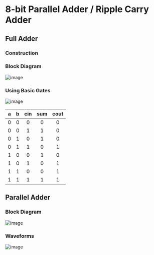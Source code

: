 # 8-bit Parallel Adder / Ripple Carry Adder

## Full Adder
### Construction
### Block Diagram
![image](https://github.com/user-attachments/assets/051202be-b8fb-4165-9ec9-4158deba5622)
### Using Basic Gates
![image](https://github.com/user-attachments/assets/56abba02-7c79-4599-bf12-efa274217808)


<table align="center">
	<thead>
		<th>a</th>
		<th>b</th>
		<th>cin</th>
		<th>sum</th>
		<th>cout</th>
	</thead>
	<tbody align="center">
		<tr>
			<td>0</td>
			<td>0</td>
			<td>0</td>
			<td>0</td>
			<td>0</td>
		</tr>
		<tr>
			<td>0</td>
			<td>0</td>
			<td>1</td>
			<td>1</td>
			<td>0</td>
		</tr>
		<tr>
			<td>0</td>
			<td>1</td>
			<td>0</td>
			<td>1</td>
			<td>0</td>
		</tr>
		<tr>
			<td>0</td>
			<td>1</td>
			<td>1</td>
			<td>0</td>
			<td>1</td>
		</tr>
		<tr>
			<td>1</td>
			<td>0</td>
			<td>0</td>
			<td>1</td>
			<td>0</td>
		</tr>
		<tr>
			<td>1</td>
			<td>0</td>
			<td>1</td>
			<td>0</td>
			<td>1</td>
		</tr>
		<tr>
			<td>1</td>
			<td>1</td>
			<td>0</td>
			<td>0</td>
			<td>1</td>
		</tr>
		<tr>
			<td>1</td>
			<td>1</td>
			<td>1</td>
			<td>1</td>
			<td>1</td>
		</tr>
	</tbody>
</table>

## Parallel Adder
### Block Diagram
![image](https://github.com/user-attachments/assets/094e3fc8-3e58-4617-819e-ed3119992a3d)

### Waveforms
![image](https://github.com/user-attachments/assets/95e557da-5d36-42a5-ac4c-b420232f3765)


